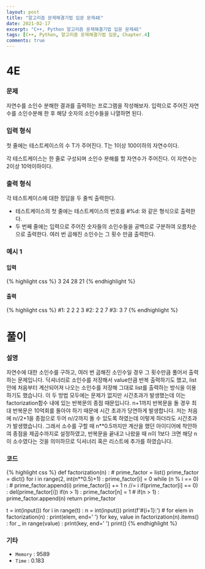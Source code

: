 ```yaml
---
layout: post
title: "알고리즘 문제해결기법 입문 문제4E"
date: 2021-02-17
excerpt: "C++, Python 알고리즘 문제해결기법 입문 문제4E"
tags: [C++, Python, 알고리즘 문제해결기법 입문, Chapter.4]
comments: true
---
```

# 4E

### 문제
자연수를 소인수 분해한 결과를 출력하는 프로그램을 작성해보자. 입력으로 주어진 자연수를 소인수분해 한 후 해당 숫자의 소인수들을 나열하면 된다.

### 입력 형식
첫 줄에는 테스트케이스의 수 T가 주어진다. T는 1이상 100이하의 자연수이다.

각 테스트케이스는 한 줄로 구성되며 소인수 분해를 할 자연수가 주어진다. 이 자연수는 2이상 10억이하이다. 

### 출력 형식
각 테스트케이스에 대한 정답을 두 줄씩 출력한다.

- 테스트케이스의 첫 줄에는 테스트케이스의 번호를 #%d: 와 같은 형식으로 출력한다.
- 두 번째 줄에는 입력으로 주어진 숫자들의 소인수들을 공백으로 구분하여 오름차순으로 출력한다. 여러 번 곱해진 소인수는 그 횟수 만큼 출력한다.

### 예시 1
#### 입력
{% highlight css %}
3
24
28
21
{% endhighlight %}
#### 출력
{% highlight css %}
#1:
2 2 2 3 
#2:
2 2 7 
#3:
3 7 
{% endhighlight %}

# 풀이

### 설명
자연수에 대한 소인수를 구하고, 여러 번 곱해진 소인수일 경우 그 횟수만큼 풀어서 출력하는 문제입니다. 딕셔너리로 소인수를 저장해서 value만큼 반복 출력하기도 했고, list안에 처음부터 계산되어져 나오는 소인수를 저장해 그대로 list를 출력하는 방식을 이용하기도 했습니다. 이 두 방법 모두에는 문제가 없지만 시간초과가 발생했는데 이는 factorization함수 내에 있는 반복문의 종점 때문입니다. n+1까지 반복문을 돌 경우 최대 반복문은 10억회를 돌아야 하기 때문에 시간 초과가 당연하게 발생합니다. 저는 처음에 n//2+1을 종점으로 두어 n//2까지 돌 수 있도록 하였는데 이렇게 하더라도 시간초과가 발생했습니다. 그래서 소수를 구할 때 n**0.5까지만 계산을 했던 아이디어에 착안하여 종점을 제곱수까지로 설정하였고, 반복문을 끝내고 나왔을 때 n이 1보다 크면 해당 n이 소수였다는 것을 의미하므로 딕셔너리 혹은 리스트에 추가를 하였습니다.

### 코드
{% highlight css %}
def factorization(n) :
	# prime_factor = list()
	prime_factor = dict()
	for i in range(2, int(n**0.5)+1) :
		prime_factor[i] = 0
		while (n % i == 0) :
			# prime_factor.append(i)
			prime_factor[i] += 1
			n //= i
		if(prime_factor[i] == 0) : del(prime_factor[i])
	if(n > 1) : prime_factor[n] = 1
	# if(n > 1) : prime_factor.append(n)
	return prime_factor

t = int(input())
for i in range(t) :
	n = int(input())
	print(f'#{i+1}:')
	# for elem in factorization(n) : print(elem, end=' ')
	for key, value in factorization(n).items() :
		for _ in range(value) : print(key, end=' ')
	print()
{% endhighlight %}

### 기타
- `Memory` : 9589
- `Time` : 0.183